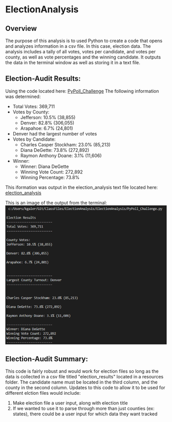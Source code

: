 # ElectionAnalysis
## Overview
The purpose of this analysis is to used Python to create a code that opens and analyzes information in a csv file. In this case, election data. The analysis includes a tally of all votes, votes per candidate, and votes per county, as well as vote percentages and the winning candidate. It outputs the data in the terminal window as well as storing it in a text file.

## Election-Audit Results:
Using the code located here: [PyPoll_Challenge](PyPoll_Challenge.py) The following information was determined:
* Total Votes: 369,711
* Votes by County: 
    - Jefferson: 10.5% (38,855)
    - Denver: 82.8% (306,055)
    - Arapahoe: 6.7% (24,801)
* Denver had the largest number of votes
* Votes by Candidate:
    - Charles Casper Stockham: 23.0% (85,213)
    - Diana DeGette: 73.8% (272,892)
    - Raymon Anthony Doane: 3.1% (11,606)
* Winner: 
    - Winner: Diana DeGette
    - Winning Vote Count: 272,892
    - Winning Percentage: 73.8%

This iformation was output in the election_analysis text file located here: [election_analysis](analysis/election_analysis.txt)

This is an image of the output from the terminal: ![terminal_output](resources/terminal_output.png)

## Election-Audit Summary:
This code is fairly robust and would work for election files so long as the data is collected in a csv file titled "election_results" located in a resources folder. The candidate name must be located in the third column, and the county in the second column. Updates to this code to allow it to be used for different elction files would include:

1. Make election file a user input, along with election title
2. If we wanted to use it to parse through more than just counties (ex: states), there could be a user input for which data they want tracked
